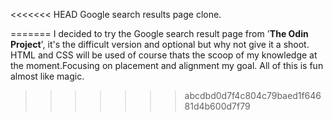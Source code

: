 <<<<<<< HEAD
Google search results page clone.

=======
I decided to try the <span styles="color: blue;">G</span>oogle search result page from '<strong>The Odin Project</strong>', it's the difficult version and optional but why not give it a shoot.
HTML and CSS will be used of course thats the scoop of my knowledge at the moment.Focusing on placement and alignment my goal.
All of this is fun almost like magic.
>>>>>>> abcdbd0d7f4c804c79baed1f64681d4b600d7f79
